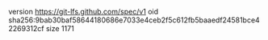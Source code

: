 version https://git-lfs.github.com/spec/v1
oid sha256:9bab30baf58644180686e7033e4ceb2f5c612fb5baaedf24581bce42269312cf
size 1171
